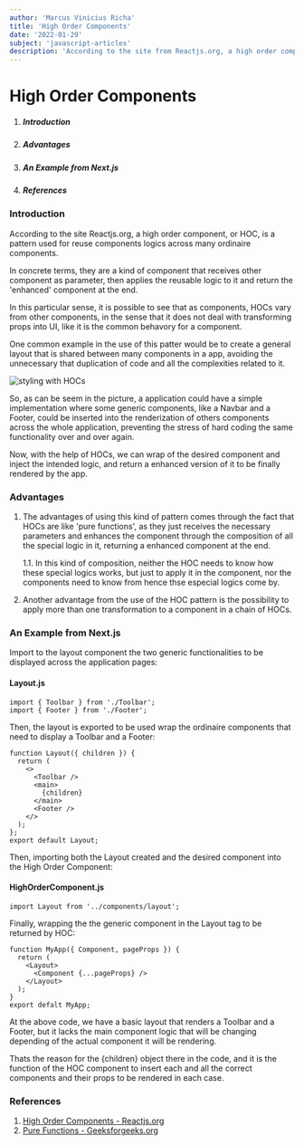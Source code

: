 ```yaml
---
author: 'Marcus Vinicius Richa'
title: 'High Order Components'
date: '2022-01-29'
subject: 'javascript-articles'
description: 'According to the site from Reactjs.org, a high order component, or HOC, is a pattern used for reuse components logics across many ordinaire components.'
---
```


# High Order Components    

1. ##### Introduction
2. ##### Advantages
3. ##### An Example from Next.js
4. ##### References

### Introduction

According to the site Reactjs.org, a high order component, or HOC, is a pattern used for reuse components logics across many ordinaire components.   

In concrete terms, they are a kind of component that receives other component as parameter, then applies the reusable logic to it and return the 'enhanced' component at the end.    

In this particular sense, it is possible to see that as components, HOCs vary from other components, in the sense that it does not deal with transforming props into UI, like it is the common behavory for a component.   

One common example in the use of this patter would be to create a general layout that is shared between many components in a app, avoiding the unnecessary that duplication of code and all the complexities related to it.   
    

![styling with HOCs](/images/articles/frontend/high-order-components-grid-layout-example.png)    
   
So, as can be seem in the picture, a application could have a simple implementation where some generic components, like a Navbar and a Footer, could be inserted into the renderization of others components across the whole application, preventing the stress of hard coding the same functionality over and over again.    

     
Now, with the help of HOCs, we can wrap of the desired component and inject the intended logic, and return a enhanced version of it to be finally rendered by the app.     

    
### Advantages    

1. The advantages of using this kind of pattern comes through the fact that HOCs are like 'pure functions', as they just receives the necessary parameters and enhances the component through the composition of all the special logic in it, returning a enhanced component at the end.    

	1.1. In this kind of composition, neither the HOC needs to know how these special logics works, but just to apply it in the component, nor the components need to know from hence thse especial logics come by.     

2. Another advantage from the use of the HOC pattern is the possibility to apply more than one transformation to a component in a chain of HOCs.    

### An Example from Next.js    

       

Import to the layout component the two generic functionalities to be displayed across the application pages:   
  
  	
#### Layout.js  	 
```     
import { Toolbar } from './Toolbar';
import { Footer } from './Footer';
```   

Then, the layout is exported to be used wrap the ordinaire components that need to display a Toolbar and a Footer:   
    
```    
function Layout({ children }) {
  return (
    <>
      <Toolbar />
      <main>
        {children}
      </main>
      <Footer />
    </>
  );
};
export default Layout;
```        
 

Then, importing both the Layout created and the desired component into the High Order Component: 
 
    
#### HighOrderComponent.js 
 
```
import Layout from '../components/layout';
```
	 
Finally, wrapping the the generic component in the Layout tag to be returned by HOC:	 
	 
```    
function MyApp({ Component, pageProps }) {
  return (
    <Layout>
      <Component {...pageProps} />
    </Layout>
  );
}
export defalt MyApp;
```     
      
At the above code, we have a basic layout that renders a Toolbar and a Footer, but it lacks the main component logic that will be changing depending of the actual component it will be rendering. 
      
Thats the reason for the {children} object there in the code, and it is the function of the HOC component to insert each and all the correct components and their props to be rendered in each case.
    
    
### References  

1. [High Order Components - Reactjs.org](https://pt-br.reactjs.org/docs/higher-order-components.html)           
2. [Pure Functions - Geeksforgeeks.org](https://www.geeksforgeeks.org/pure-functions/)      






